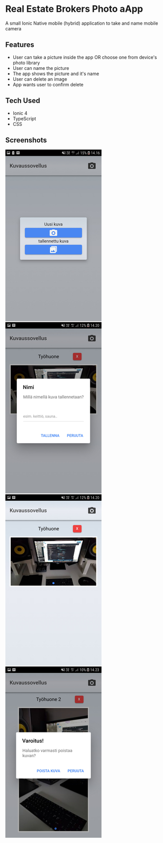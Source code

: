 # Real Estate Brokers Photo aApp

A small Ionic Native mobile (hybrid) application to take and name mobile camera

## Features

* User can take a picture inside the app OR choose one from device's photo library
* User can name the picture
* The app shows the picture and it's name
* User can delete an image
* App wants user to confirm delete

## Tech Used

* Ionic 4
* TypeScript
* CSS

## Screenshots

![](src/assets/img/screenshot1.jpg)
![](src/assets/img/screenshot2.jpg)
![](src/assets/img/screenshot3.jpg)
![](src/assets/img/screenshot4.jpg)


